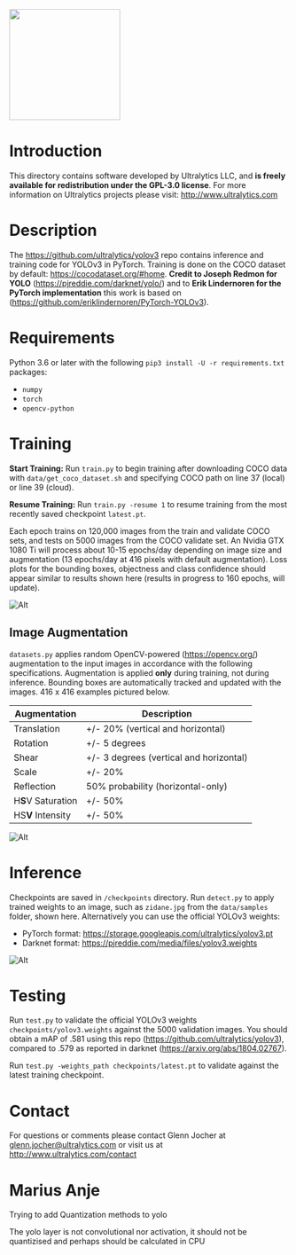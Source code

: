 <img src="https://storage.googleapis.com/ultralytics/UltralyticsLogoName1000×676.png" width="200">  

# Introduction

This directory contains software developed by Ultralytics LLC, and **is freely available for redistribution under the GPL-3.0 license**. For more information on Ultralytics projects please visit:
http://www.ultralytics.com

# Description

The https://github.com/ultralytics/yolov3 repo contains inference and training code for YOLOv3 in PyTorch. Training is done on the COCO dataset by default: https://cocodataset.org/#home. **Credit to Joseph Redmon for YOLO** (https://pjreddie.com/darknet/yolo/) and to **Erik Lindernoren for the PyTorch implementation** this work is based on (https://github.com/eriklindernoren/PyTorch-YOLOv3).

# Requirements

Python 3.6 or later with the following `pip3 install -U -r requirements.txt` packages:

- `numpy`
- `torch`
- `opencv-python`

# Training

**Start Training:** Run `train.py` to begin training after downloading COCO data with `data/get_coco_dataset.sh` and specifying COCO path on line 37 (local) or line 39 (cloud).

**Resume Training:** Run `train.py -resume 1` to resume training from the most recently saved checkpoint `latest.pt`.

Each epoch trains on 120,000 images from the train and validate COCO sets, and tests on 5000 images from the COCO validate set. An Nvidia GTX 1080 Ti will process about 10-15 epochs/day depending on image size and augmentation (13 epochs/day at 416 pixels with default augmentation). Loss plots for the bounding boxes, objectness and class confidence should appear similar to results shown here (results in progress to 160 epochs, will update).

![Alt](https://github.com/ultralytics/yolov3/blob/master/data/coco_training_loss.png "coco training loss")

## Image Augmentation

`datasets.py` applies random OpenCV-powered (https://opencv.org/) augmentation to the input images in accordance with the following specifications. Augmentation is applied **only** during training, not during inference. Bounding boxes are automatically tracked and updated with the images. 416 x 416 examples pictured below.

Augmentation | Description
--- | ---
Translation | +/- 20% (vertical and horizontal)
Rotation | +/- 5 degrees
Shear | +/- 3 degrees (vertical and horizontal)
Scale | +/- 20%
Reflection | 50% probability (horizontal-only)
H**S**V Saturation | +/- 50%
HS**V** Intensity | +/- 50%

![Alt](https://github.com/ultralytics/yolov3/blob/master/data/coco_augmentation_examples.jpg "coco image augmentation")

# Inference

Checkpoints are saved in `/checkpoints` directory. Run `detect.py` to apply trained weights to an image, such as `zidane.jpg` from the `data/samples` folder, shown here. Alternatively you can use the official YOLOv3 weights:

- PyTorch format: https://storage.googleapis.com/ultralytics/yolov3.pt
- Darknet format: https://pjreddie.com/media/files/yolov3.weights

![Alt](https://github.com/ultralytics/yolov3/blob/master/data/zidane_result.jpg "inference example")

# Testing

Run `test.py` to validate the official YOLOv3 weights `checkpoints/yolov3.weights` against the 5000 validation images. You should obtain a mAP of .581 using this repo (https://github.com/ultralytics/yolov3), compared to .579 as reported in darknet (https://arxiv.org/abs/1804.02767).

Run `test.py -weights_path checkpoints/latest.pt` to validate against the latest training checkpoint.

# Contact

For questions or comments please contact Glenn Jocher at glenn.jocher@ultralytics.com or visit us at http://www.ultralytics.com/contact

# Marius Anje

Trying to add Quantization methods to yolo

The yolo layer is not convolutional nor activation, it should not be quantizised and perhaps should be calculated in CPU
